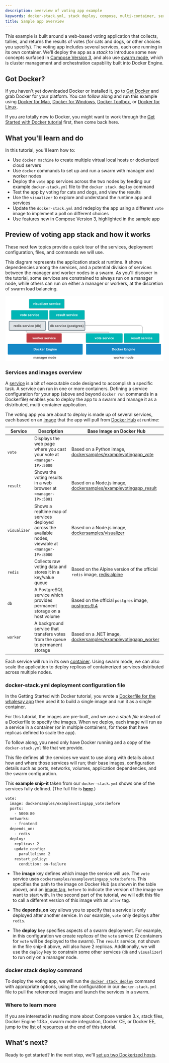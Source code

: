 ```yaml
---
description: overview of voting app example
keywords: docker-stack.yml, stack deploy, compose, multi-container, services, swarm mode, cluster, voting app,
title: Sample app overview
---
```


This example is built around a web-based voting application
that collects, tallies, and returns the results of votes
(for cats and dogs, or other choices you specify). The voting
app includes several services, each one running in its
own container. We'll deploy the app as a _stack_ to introduce
some new concepts surfaced in
[Compose Version 3](/compose/compose-file.md#version-3), and
also use [swarm mode](/engine/swarm/index.md), which is
cluster management and orchestration capability built into
Docker Engine.

## Got Docker?

If you haven't yet downloaded Docker or installed it, go to [Get
Docker](/engine/getstarted/step_one.md#step-1-get-docker) and grab Docker for
your platform.  You can follow along and run this example using [Docker for Mac](/docker-for-mac/install.md),
[Docker for Windows](/docker-for-windows/install.md), [Docker Toolbox](/toolbox/overview.md), or [Docker for Linux](/installation/linux/index.md).

If you are totally new to Docker, you might want to work through the [Get
Started with Docker tutorial](/engine/getstarted/index.md) first, then come
back here.

## What you'll learn and do

In this tutorial, you'll learn how to:

* Use `docker machine` to create multiple virtual local hosts or
dockerized cloud servers
* Use `docker` commands to set up and run a swarm with manager and worker nodes
* Deploy the `vote` app services across the two nodes by feeding our example `docker-stack.yml` file to
the `docker stack deploy` command
* Test the app by voting for cats and dogs, and view the results
* Use the `visualizer` to explore and understand the runtime app and services
* Update the `docker-stack.yml` and redeploy the app using a different
`vote` image to implement a poll on different choices
* Use features new in Compose Version 3, highlighted in the sample app

## Preview of voting app stack and how it works

These next few topics provide a quick tour of the services, deployment configuration, files, and commands we will use.

This diagram represents the application stack at runtime. It shows
dependencies among the services, and a potential division of services between
the manager and worker nodes in a swarm. As you'll discover in the tutorial,
some services are constrained to always run on a manager node, while others can
run on either a manager or workers, at the discretion of swarm load balancing.

![voting app diagram](images/vote-app-diagram.png)

### Services and images overview

A [service](/engine/reference/glossary.md#service) is a bit of executable code
designed to accomplish a specific task. A service can run in one or more
containers. Defining a service configuration for your app (above and beyond
`docker run` commands in a Dockerfile) enables you to deploy the app to a swarm
and manage it as a distributed, multi-container application.

The voting app you are about to deploy is made up of several services, each
based on an [image](/engine/reference/glossary.md#image) that the app will pull
from [Docker Hub](/engine/reference/glossary.md#docker-hub) at runtime:

| Service        | Description | Base Image on Docker Hub |
| ------------- |--------------| -----|
| `vote`      | Displays the web page where you cast your vote at `<manager-IP>:5000` | Based on a Python image, [dockersamples/examplevotingapp_vote](https://hub.docker.com/r/dockersamples/examplevotingapp_vote/) |
| `result`      | Shows the voting results in a web browser at `<manager-IP>:5001`     |  Based on a Node.js image, [dockersamples/examplevotingapp_result](https://hub.docker.com/r/dockersamples/examplevotingapp_result/) |
| `visualizer` | Shows a realtime map of services deployed across the available nodes, viewable at `<manager-IP>:8080`  |  Based on a Node.js image, [dockersamples/visualizer](https://hub.docker.com/r/dockersamples/visualizer/) |
| `redis` | Collects raw voting data and stores it in a key/value queue     |  Based on the Alpine version of the official `redis` image, [redis:alpine](https://hub.docker.com/_/redis/) |
| `db` | A PostgreSQL service which provides permanent storage on a host volume    |  Based on the official `postgres` image, [postgres:9.4](https://hub.docker.com/_/postgres/) |
| `worker` | A background service that transfers votes from the queue to permanent storage     |  Based on a .NET image, [dockersamples/examplevotingapp_worker](https://hub.docker.com/r/dockersamples/examplevotingapp_worker/) |

Each service will run in its own [container](/engine/reference/glossary.md#container). Using swarm mode,
we can also scale the application to deploy replicas
of containerized services distributed across multiple nodes.

### docker-stack.yml deployment configuration file

In the Getting Started with Docker tutorial, you wrote a
[Dockerfile for the whalesay app](/engine/getstarted/step_four.md) then used
it to build a single image and run it as a single container.

For this tutorial, the images are pre-built, and we use a _stack file_ instead
of a Dockerfile to specify the images. When we deploy, each image will run as a
service in a container (or in multiple containers, for those that have replicas
defined to scale the app).

To follow along, you need only have Docker running and a copy of the
`docker-stack.yml`
file that we provide.

This file defines all the services we want to use along with details about how
and where those services will run; their base images, configuration
details such as ports, networks, volumes, application dependencies, and the
swarm configuration.

This **example snip-it** taken from our `docker-stack.yml` shows one of the
services fully defined. (The full file is
[**here**](https://github.com/docker/example-voting-app/blob/master/docker-stack.yml).)

```
vote:
  image: dockersamples/examplevotingapp_vote:before
  ports:
    - 5000:80
  networks:
    - frontend
  depends_on:
    - redis
  deploy:
    replicas: 2
    update_config:
      parallelism: 2
    restart_policy:
      condition: on-failure
```

* The **image** key defines which image the service will use. The `vote` service
uses `dockersamples/examplevotingapp_vote:before`. This specifies the path to
the image on Docker Hub (as shown in the table above), and an [image
tag](/engine/reference/commandline/tag.md), `before` to indicate the version of
the image we want to start with. In the second part of the tutorial, we will
edit this file to call a different version of this image with an `after` tag.

* The **depends_on** key allows you to specify that a service is only
deployed after another service. In our example, `vote` only deploys
after `redis`.

* The **deploy** key specifies aspects of a swarm deployment. For example,
in this configuration we create _replicas_ of the `vote` service (2 containers
for `vote` will be deployed to the swarm). The `result` service, not shown in
the file snip-it above, will also have 2 replicas. Additionally, we will use the
`deploy` key to constrain some other services (`db` and `visualizer`) to run
only on a manager node.


### docker stack deploy command

To deploy the voting app, we will run the [`docker stack
deploy`](/engine/reference/commandline/stack_deploy.md) command with appropriate
options, using the configuration in our `docker-stack.yml` file to pull the
referenced images and launch the services in a swarm.

### Where to learn more

If you are interested in reading more about Compose version 3.x, stack files,
Docker Engine 1.13.x, swarm mode integration, Docker CE, or Docker EE, jump
to the [list of resources](customize-app.md#resources) at the end of this
tutorial.

## What's next?

Ready to get started? In the next step, we'll [set up two Dockerized
hosts](node-setup.md).
